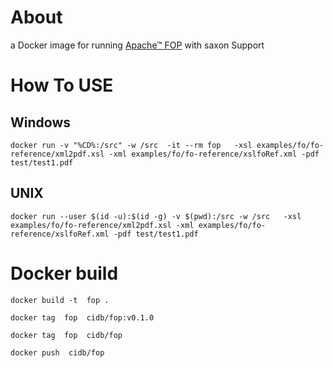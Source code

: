 # About

a Docker image for running [Apache™ FOP](https://xmlgraphics.apache.org/fop/) with saxon Support 

# How To USE

## Windows

    docker run -v "%CD%:/src" -w /src  -it --rm fop   -xsl examples/fo/fo-reference/xml2pdf.xsl -xml examples/fo/fo-reference/xslfoRef.xml -pdf test/test1.pdf

## UNIX

    docker run --user $(id -u):$(id -g) -v $(pwd):/src -w /src   -xsl examples/fo/fo-reference/xml2pdf.xsl -xml examples/fo/fo-reference/xslfoRef.xml -pdf test/test1.pdf



# Docker build
    docker build -t  fop .  

    docker tag  fop  cidb/fop:v0.1.0

    docker tag  fop  cidb/fop

    docker push  cidb/fop


